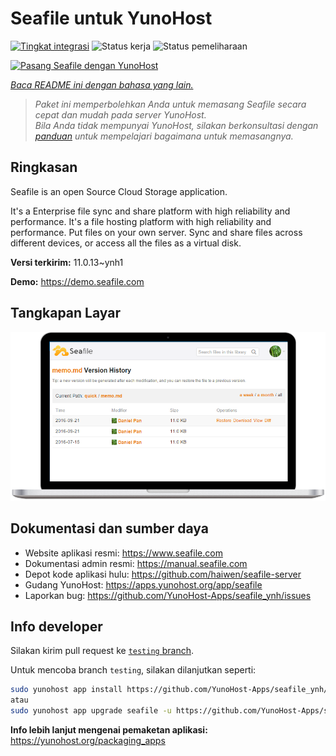 <!--
N.B.: README ini dibuat secara otomatis oleh <https://github.com/YunoHost/apps/tree/master/tools/readme_generator>
Ini TIDAK boleh diedit dengan tangan.
-->

# Seafile untuk YunoHost

[![Tingkat integrasi](https://apps.yunohost.org/badge/integration/seafile)](https://ci-apps.yunohost.org/ci/apps/seafile/)
![Status kerja](https://apps.yunohost.org/badge/state/seafile)
![Status pemeliharaan](https://apps.yunohost.org/badge/maintained/seafile)

[![Pasang Seafile dengan YunoHost](https://install-app.yunohost.org/install-with-yunohost.svg)](https://install-app.yunohost.org/?app=seafile)

*[Baca README ini dengan bahasa yang lain.](./ALL_README.md)*

> *Paket ini memperbolehkan Anda untuk memasang Seafile secara cepat dan mudah pada server YunoHost.*  
> *Bila Anda tidak mempunyai YunoHost, silakan berkonsultasi dengan [panduan](https://yunohost.org/install) untuk mempelajari bagaimana untuk memasangnya.*

## Ringkasan

Seafile is an open Source Cloud Storage application.

It's a Enterprise file sync and share platform with high reliability and performance. It's a file hosting platform with high reliability and performance. Put files on your own server. Sync and share files across different devices, or access all the files as a virtual disk.


**Versi terkirim:** 11.0.13~ynh1

**Demo:** <https://demo.seafile.com>

## Tangkapan Layar

![Tangkapan Layar pada Seafile](./doc/screenshots/screenshot.png)

## Dokumentasi dan sumber daya

- Website aplikasi resmi: <https://www.seafile.com>
- Dokumentasi admin resmi: <https://manual.seafile.com>
- Depot kode aplikasi hulu: <https://github.com/haiwen/seafile-server>
- Gudang YunoHost: <https://apps.yunohost.org/app/seafile>
- Laporkan bug: <https://github.com/YunoHost-Apps/seafile_ynh/issues>

## Info developer

Silakan kirim pull request ke [`testing` branch](https://github.com/YunoHost-Apps/seafile_ynh/tree/testing).

Untuk mencoba branch `testing`, silakan dilanjutkan seperti:

```bash
sudo yunohost app install https://github.com/YunoHost-Apps/seafile_ynh/tree/testing --debug
atau
sudo yunohost app upgrade seafile -u https://github.com/YunoHost-Apps/seafile_ynh/tree/testing --debug
```

**Info lebih lanjut mengenai pemaketan aplikasi:** <https://yunohost.org/packaging_apps>
